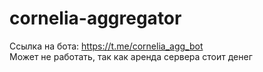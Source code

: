 # cornelia-aggregator

Ссылка на бота: https://t.me/cornelia_agg_bot \
Может не работать, так как аренда сервера стоит денег
